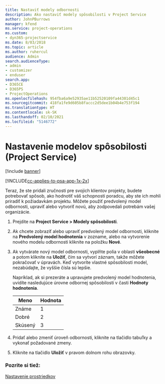 ```yaml
---
title: Nastaviť modely odbornosti
description: Ako nastaviť modely spôsobilosti v Project Service
author: JohnPBurrows
manager: kfend
ms.service: project-operations
ms.custom:
- dyn365-projectservice
ms.date: 8/03/2018
ms.topic: article
ms.author: ruhercul
audience: Admin
search.audienceType:
- admin
- customizer
- enduser
search.app:
- D365CE
- D365PS
- ProjectOperations
ms.openlocfilehash: 954fba6a9e52935ae11b52520109fa44301d45c1
ms.sourcegitcommit: 418fa1fe9d605b8faccc2d5dee1b04b4e753f194
ms.translationtype: HT
ms.contentlocale: sk-SK
ms.lasthandoff: 02/10/2021
ms.locfileid: "5146772"
---
```

# <a name="set-up-proficiency-models-project-service"></a>Nastavenie modelov spôsobilosti (Project Service)

[!include [banner](../includes/psa-now-project-operations.md)]

[!INCLUDE[cc-applies-to-psa-app-1x-2x](../includes/cc-applies-to-psa-app-1x-2x.md)]

Teraz, že ste pridali zručnosti pre svojich klientov projekty, budete potrebovať spôsob, ako hodnotiť váš schopnosti poradcu, aby ste ich mohli priradiť k požiadavkám projektu. Môžete použiť predvolený model odbornosti, upraviť alebo vytvoriť novú, aby zodpovedali potrebám vašej organizácie.  
  
1.  Prejdite na **Project Service > Modely spôsobilosti**.  
  
2.  Ak chcete zobraziť alebo upraviť predvolený model odbornosti, kliknite na **Predvolený model hodnotenia** v zozname, alebo na vytvorenie nového modelu odbornosti kliknite na položku **Nové**.  
  
3.  Ak vytvárate nový model odbornosti, vyplňte polia v oblasti **všeobecné** a potom kliknite na **Uložiť**, čím sa vytvorí záznam, takže môžete pokračovať v úpravách. Keď vytvoríte vlastné spôsobilosti model, nezabúdajte, že vyššie čísla sú lepšie.  
  
     Napríklad, ak si prezeráte a upravujete predvolený model hodnotenia, uvidíte nasledujúce úrovne odbornej spôsobilosti v časti **Hodnoty hodnotenia**.  
  
    |Meno|Hodnota|  
    |----------|-----------|  
    |Známe|1|  
    |Dobré|2|  
    |Skúsený|3|  
  
4.  Pridať alebo zmeniť úroveň odbornosti, kliknite na tlačidlo tabuľky a vykonať požadované zmeny.  
  
5.  Kliknite na tlačidlo **Uložiť** v pravom dolnom rohu obrazovky.  
  
### <a name="see-also"></a>Pozrite si tiež:  
 [Nastavenie prostriedkov](../psa/set-up-resources.md)
